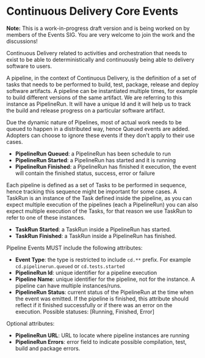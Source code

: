 # Continuous Delivery Core Events

__Note:__ This is a work-in-progress draft version and is being worked on by members of the Events SIG. You are very welcome to join the work and the discussions!

Continuous Delivery related to activities and orchestration that needs to exist to be able to deterministically and continuously being able to delivery software to users.

A pipeline, in the context of Continuous Delivery, is the definition of a set of tasks that needs to be performed to build, test, package, release and deploy software artifacts.
A pipeline can be instantiated multiple times, for example to build different versions of the same artifact.
We are referring to this instance as PipelineRun. It will have a unique Id and it will help us to track the build and release progress on a particular software artifact.

Due the dynamic nature of Pipelines, most of actual work needs to be queued to happen in a distributed way, hence Queued events are added. Adopters can choose to ignore these events if they don't apply to their use cases.

- **PipelineRun Queued**: a PipelineRun has been schedule to run
- **PipelineRun Started**: a PipelineRun has started and it is running
- **PipelineRun Finished**: a PipelineRun has finished it execution, the event will contain the finished status, success, error or failure

Each pipeline is defined as a set of Tasks to be performed in sequence, hence tracking this sequence might be important for some cases. A TaskRun is an instance of the Task defined inside the pipeline, as you can expect multiple execution of the pipelines (each a PipelineRun) you can also expect multiple execution of the Tasks, for that reason we use TaskRun to refer to one of these instances.

- **TaskRun Started**: a TaskRun inside a PipelineRun has started.
- **TaskRun Finished**: a TaskRun inside a PipelineRun has finished.

Pipeline Events MUST include the following attributes:

- **Event Type**: the type is restricted to include `cd.**` prefix. For example `cd.pipelinerun.queued` or `cd.tests.started`
- **PipelineRun Id**: unique identifier for a pipeline execution
- **Pipeline Name**: unique identifier for the pipeline, not for the instance. A pipeline can have multiple instances/runs.
- **PipelineRun Status**: current status of the PipelineRun at the time when the event was emitted. If the pipeline is finished, this attribute should reflect if it finished successfully or if there was an error on the execution. Possible statuses: [Running, Finished, Error]

Optional attributes:

- **PipelineRun URL**: URL to locate where  pipeline instances are running
- **PipelineRun Errors**: error field to indicate possible compilation, test, build and package errors.
